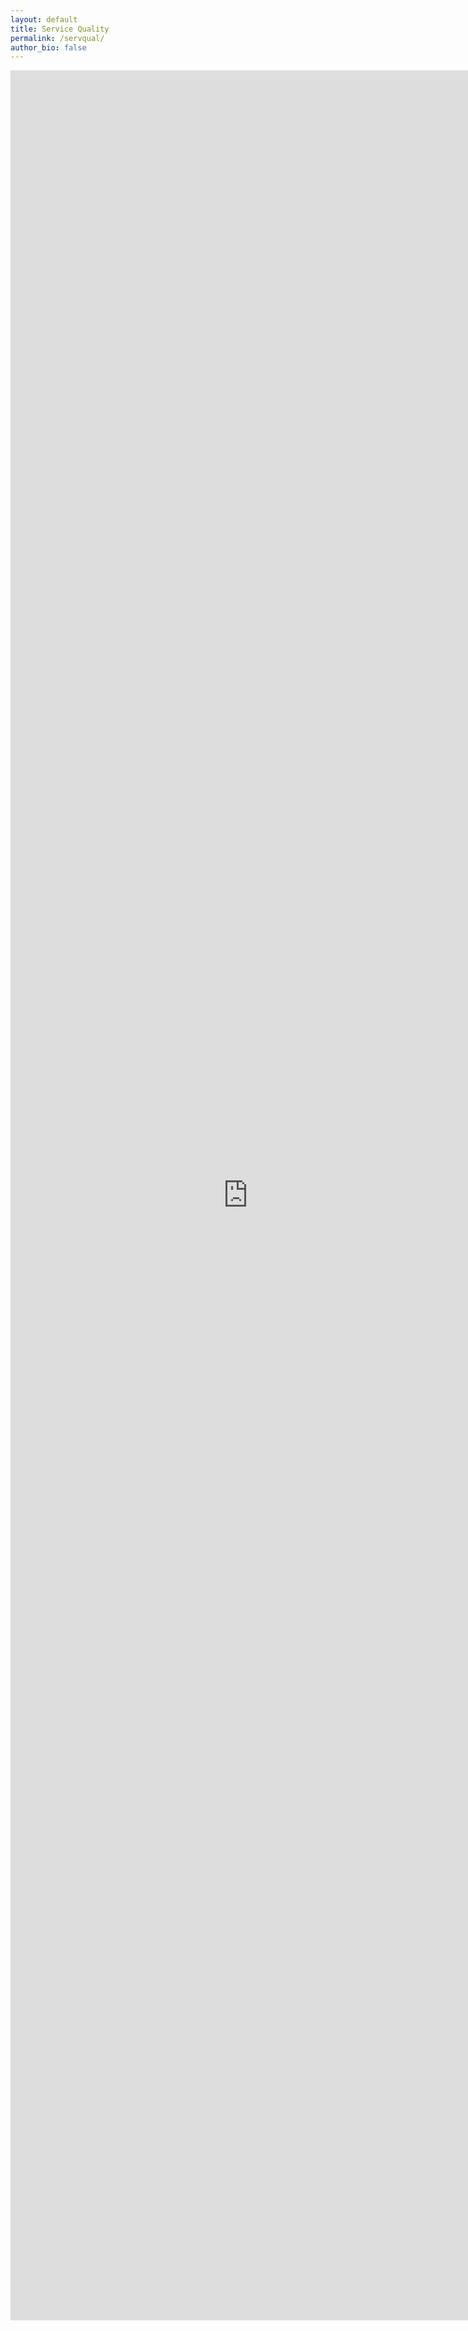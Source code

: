 ```yaml
---
layout: default
title: Service Quality
permalink: /servqual/
author_bio: false
--- 
```


<center><iframe src="https://docs.google.com/forms/d/e/1FAIpQLSd_LKkT-v8f0HmnA2MXd80YWzhAjceOtYiF73bjVVgwj7J73Q/viewform?embedded=true" width="760" height="3600" frameborder="0" marginheight="0" marginwidth="0">Loading...</iframe></center>

